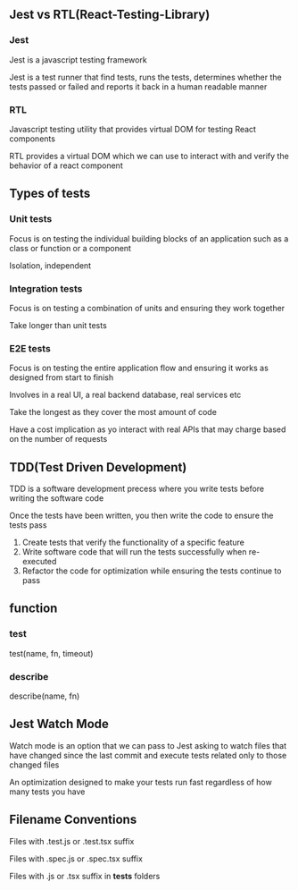 ## Jest vs RTL(React-Testing-Library)

### Jest
Jest is a javascript testing framework

Jest is a test runner that find tests, runs the tests, determines whether the tests passed or failed and reports it back in a human readable manner

### RTL
Javascript testing utility that provides virtual DOM for testing React components

RTL provides a virtual DOM which we can use to interact with and verify the behavior of a react component


## Types of tests

### Unit tests
Focus is on testing the individual building blocks of an application such as a class or function or a component

Isolation, independent

### Integration tests
Focus is on testing a combination of units and ensuring they work together

Take longer than unit tests

### E2E tests
Focus is on testing the entire application flow and ensuring it works as designed from start to finish

Involves in a real UI, a real backend database, real services etc

Take the longest as they cover the most amount of code

Have a cost implication as yo interact with real APIs that may charge based on the number of requests

## TDD(Test Driven Development)
TDD is a software development precess where you write tests before writing the software code

Once the tests have been written, you then write the code to ensure the tests pass

1. Create tests that verify the functionality of a specific feature
2. Write software code that will run the tests successfully when re-executed
3. Refactor the code for optimization while ensuring the tests continue to pass 

## function

### test
test(name, fn, timeout)

### describe
describe(name, fn)

## Jest Watch Mode
Watch mode is an option that we can pass to Jest asking to watch files that have changed since the last commit and execute tests related only to those changed files

An optimization designed to make your tests run fast regardless of how many tests you have


## Filename Conventions

Files with .test.js or .test.tsx suffix

Files with .spec.js or .spec.tsx suffix

Files with .js or .tsx suffix in __tests__ folders

